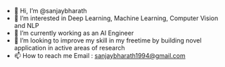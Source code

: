 - 👋 Hi, I’m @sanjaybharath
- 👀 I’m interested in Deep Learning, Machine Learning, Computer Vision and NLP
- 🌱 I’m currently working as an AI Engineer
- 💞️ I’m looking to improve my skill in my freetime by building novel application in active areas of research
- 📫 How to reach me Email : sanjaybharath1994@gmail.com

<!---
sanjaybharath/sanjaybharath is a ✨ special ✨ repository because its `README.md` (this file) appears on your GitHub profile.
You can click the Preview link to take a look at your changes.
--->
